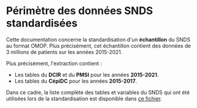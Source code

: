 # Périmètre des données SNDS standardisées
<!-- SPDX-License-Identifier: MPL-2.0 -->

Cette documentation concerne la standardisation d'un **échantillon** du SNDS au format OMOP. Plus précisément, cet échantillon contient des données de 3 millions de patients sur les années 2015-2021.

Plus précisément, l'extraction contient : 

- Les tables du **DCIR** et du **PMSI** pour les années **2015-2021**.
- Les tables du **CépiDC** pour les années **2015-2017**.

Dans ce cadre, la liste complète des tables et variables du SNDS qui ont été utilisées lors de la standardisation est disponible dans [ce fichier](/files/tables_variables_snds.xlsx).



